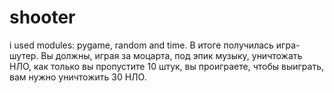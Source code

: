 # shooter
i used modules: pygame, random and time.
В итоге получилась игра-шутер.
Вы должны, играя за моцарта, под эпик музыку, уничтожать НЛО, как только вы пропустите 10 штук, вы проиграете, чтобы выиграть, вам нужно уничтожить 30 НЛО.
